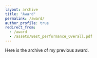 ```yaml
---
layout: archive
title: "Award"
permalink: /award/
author_profile: true
redirect_from:
  - /award
  - /assets/Best_performance_Overall.pdf
---
```


Here is the archive of my previous award.

